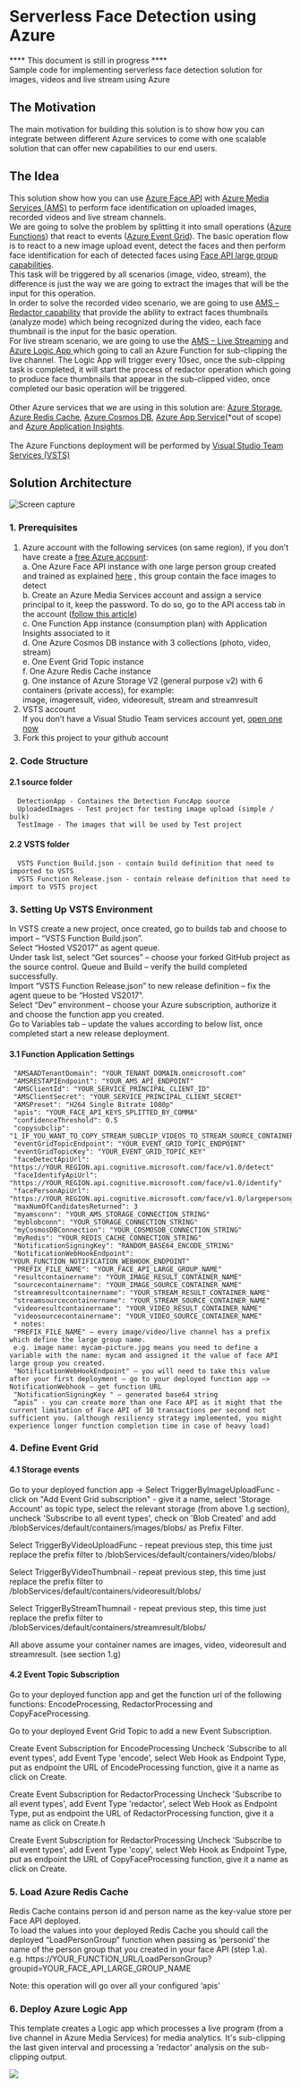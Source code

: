 # Serverless Face Detection using Azure
**** This document is still in progress ****<br>
Sample code for implementing serverless face detection solution for images, videos and live stream using Azure

## The Motivation
The main motivation for building this solution is to show how you can integrate between different Azure services to come with one scalable solution that can offer new capabilities to our end users.

## The Idea
This solution show how you can use <a href="https://docs.microsoft.com/en-us/azure/cognitive-services/face/overview">Azure Face API</a> with <a href="https://docs.microsoft.com/en-us/azure/cognitive-services/face/overview">Azure Media Services (AMS)</a> to perform face identification on uploaded images, recorded videos and live stream channels. <br>
We are going to solve the problem by splitting it into small operations (<a href="https://azure.microsoft.com/en-us/services/functions/">Azure Functions</a>) that react to events (<a href="https://azure.microsoft.com/en-us/services/event-grid/">Azure Event Grid</a>). 
The basic operation flow is to react to a new image upload event, detect the faces and then perform face identification for each of detected faces using <a href="https://docs.microsoft.com/en-us/azure/cognitive-services/face/face-api-how-to-topics/how-to-use-large-scale">Face API large group capabilities</a>.<br>
This task will be triggered by all scenarios (image, video, stream), the difference is just the way we are going to extract the images that will be the input for this operation. <br>
In order to solve the recorded video scenario, we are going to use <a href="https://docs.microsoft.com/en-us/azure/media-services/previous/media-services-face-redaction">AMS – Redactor capability</a> that provide the ability to extract faces thumbnails (analyze mode) which being recognized during the video, each face thumbnail is the input for the basic operation. <br>
For live stream scenario, we are going to use the <a href="https://docs.microsoft.com/en-us/azure/media-services/previous/media-services-manage-channels-overview">AMS – Live Streaming</a> and <a href="https://azure.microsoft.com/en-us/services/logic-apps/">Azure Logic App </a> which going to call an Azure Function for sub-clipping the live channel. The Logic App will trigger every 10sec, once the sub-clipping task is completed, it will start the process of redactor operation which going to produce face thumbnails that appear in the sub-clipped video, once completed our basic operation will be triggered. <br><br>
Other Azure services that we are using in this solution are: <a href="https://azure.microsoft.com/en-us/services/storage/">Azure Storage</a>, <a href="https://azure.microsoft.com/en-us/services/cache/">Azure Redis Cache</a>, <a href="https://docs.microsoft.com/en-us/azure/cosmos-db/introduction">Azure Cosmos DB</a>, <a href="https://azure.microsoft.com/en-us/services/app-service/">Azure App Service</a>(*out of scope) and <a href="https://azure.microsoft.com/en-us/services/application-insights/">Azure Application Insights</a>. <br><br>
The Azure Functions deployment will be performed by <a href="https://www.visualstudio.com/team-services/">Visual Studio Team Services (VSTS)</a><br>

## Solution Architecture
![Screen capture](https://github.com/yaprigal/ServerlessFaceDetection/blob/master/Capture.PNG?raw=true)
### 1. Prerequisites
1.	Azure account with the following services (on same region), if you don’t have create a <a href="https://azure.microsoft.com/en-us/free/">free Azure account</a>:<br>
a.	One Azure Face API instance with one large person group created and trained as explained <a href="https://docs.microsoft.com/en-us/azure/cognitive-services/face/face-api-how-to-topics/how-to-use-large-scale">here</a> , this group contain the face images to detect<br>
b. Create an Azure Media Services account and assign a service principal to it, keep the password. To do so, go to the API access tab in the account ([follow this article](https://docs.microsoft.com/en-us/azure/media-services/media-services-portal-get-started-with-aad#service-principal-authentication))<br>
c.	One Function App instance (consumption plan) with Application Insights associated to it<br>
d.	One Azure Cosmos DB instance with 3 collections (photo, video, stream) <br>
e.	One Event Grid Topic instance<br>
f.	One Azure Redis Cache instance<br>
g.	One instance of Azure Storage V2 (general purpose v2) with 6 containers (private access), for example:<br>
image, imageresult, video, videoresult, stream and streamresult<br>
2.	VSTS account <br>
If you don’t have a Visual Studio Team services account yet, <a href="https://go.microsoft.com/fwlink/?LinkId=307137">open one now</a> 
3. Fork this project to your github account

### 2. Code Structure
 #### 2.1 source folder
      DetectionApp - Containes the Detection FuncApp source
      UploadedImages - Test project for testing image upload (simple / bulk)
      TestImage - The images that will be used by Test project
 #### 2.2 VSTS folder
      VSTS Function Build.json - contain build definition that need to imported to VSTS 
      VSTS Function Release.json - contain release definition that need to import to VSTS project

### 3. Setting Up VSTS Environment
In VSTS create a new project, once created, go to builds tab and choose to import – “VSTS Function Build.json”.
<br>Select “Hosted VS2017” as agent queue. <br>
Under task list, select “Get sources” – choose your forked GitHub project as the source control. 
Queue and Build – verify the build completed successfully.<br>
Import “VSTS Function Release.json” to new release definition – fix the agent queue to be “Hosted VS2017”.
<br>Select “Dev” environment – choose your Azure subscription, authorize it and choose the function app you created.<br>
Go to Variables tab – update the values according to below list, once completed start a new release deployment.<br>

#### 3.1 Function Application Settings
     "AMSAADTenantDomain": "YOUR_TENANT_DOMAIN.onmicrosoft.com"
     "AMSRESTAPIEndpoint": "YOUR_AMS_API_ENDPOINT"
     "AMSClientId": "YOUR_SERVICE_PRINCIPAL_CLIENT_ID"
     "AMSClientSecret": "YOUR_SERVICE_PRINCIPAL_CLIENT_SECRET"
     "AMSPreset": "H264 Single Bitrate 1080p"
     "apis": "YOUR_FACE_API_KEYS_SPLITTED_BY_COMMA"
     "confidenceThreshold": 0.5
     "copysubclip": "1_IF_YOU_WANT_TO_COPY_STREAM_SUBCLIP_VIDEOS_TO_STREAM_SOURCE_CONTAINER_OTHERWISE_0"
     "eventGridTopicEndpoint": "YOUR_EVENT_GRID_TOPIC_ENDPOINT"
     "eventGridTopicKey": "YOUR_EVENT_GRID_TOPIC_KEY"
     "faceDetectApiUrl": "https://YOUR_REGION.api.cognitive.microsoft.com/face/v1.0/detect"
     "faceIdentifyApiUrl": "https://YOUR_REGION.api.cognitive.microsoft.com/face/v1.0/identify"
     "facePersonApiUrl": "https://YOUR_REGION.api.cognitive.microsoft.com/face/v1.0/largepersongroups"
     "maxNumOfCandidatesReturned": 3
     "myamsconn": "YOUR_AMS_STORAGE_CONNECTION_STRING"
     "myblobconn": "YOUR_STORAGE_CONNECTION_STRING"
     "myCosmosDBConnection": "YOUR_COSMOSDB_CONNECTION_STRING"
     "myRedis": "YOUR_REDIS_CACHE_CONNECTION_STRING"
     "NotificationSigningKey": "RANDOM_BASE64_ENCODE_STRING"
     "NotificationWebHookEndpoint": "YOUR_FUNCTION_NOTIFICATION_WEBHOOK_ENDPOINT"
     "PREFIX_FILE_NAME": "YOUR_FACE_API_LARGE_GROUP_NAME"
     "resultcontainername": "YOUR_IMAGE_RESULT_CONTAINER_NAME"
     "sourcecontainername": "YOUR_IMAGE_SOURCE_CONTAINER_NAME"
     "streamresultcontainername": "YOUR_STREAM_RESULT_CONTAINER_NAME"
     "streamsourcecontainername": "YOUR_STREAM_SOURCE_CONTAINER_NAME"
     "videoresultcontainername": "YOUR_VIDEO_RESULT_CONTAINER_NAME"
     "videosourcecontainername": "YOUR_VIDEO_SOURCE_CONTAINER_NAME"
     * notes: 
     "PREFIX_FILE_NAME" – every image/video/live channel has a prefix which define the large group name. 
     e.g. image name: mycam-picture.jpg means you need to define a variable with the name: mycam and assigned it the value of face API large group you created.
     "NotificationWebHookEndpoint" – you will need to take this value after your first deployment – go to your deployed function app –> NotificationWebhook – get function URL
     "NotificationSigningKey " – generated base64 string
     “apis” - you can create more than one Face API as it might that the current limitation of Face API of 10 transactions per second not sufficient you. (although resiliency strategy implemented, you might experience longer function completion time in case of heavy load)
     
### 4. Define Event Grid  
#### 4.1 Storage events      
      
   Go to your deployed function app ->
   Select TriggerByImageUploadFunc - click on "Add Event Grid subscription" - give it a name, select 'Storage Account' as topic type, 
   select the relevant storage (from above 1.g section), uncheck 'Subscribe to all event types', check on 'Blob Created' and 
   add /blobServices/default/containers/images/blobs/ as Prefix Filter.
            
   Select TriggerByVideoUploadFunc - repeat previous step, this time just replace the prefix filter to
   /blobServices/default/containers/video/blobs/
      
   Select TriggerByVideoThumbnail - repeat previous step, this time just replace the prefix filter to
   /blobServices/default/containers/videoresult/blobs/
      
   Select TriggerByStreamThumnail - repeat previous step, this time just replace the prefix filter to
   /blobServices/default/containers/streamresult/blobs/
 
   All above assume your container names are images, video, videoresult and streamresult. (see section 1.g)
      
#### 4.2 Event Topic Subscription 
   Go to your deployed function app and get the function url of the following functions: EncodeProcessing, RedactorProcessing and
   CopyFaceProcessing.
     
   Go to your deployed Event Grid Topic to add a new Event Subscription.
     
   Create Event Subscription for EncodeProcessing
   Uncheck 'Subscribe to all event types', add Event Type 'encode', select Web Hook as Endpoint Type, put as endpoint the URL of
   EncodeProcessing function, give it a name as click on Create.
     
   Create Event Subscription for RedactorProcessing
   Uncheck 'Subscribe to all event types', add Event Type 'redactor', select Web Hook as Endpoint Type, put as endpoint the URL of
   RedactorProcessing function, give it a name as click on Create.h
     
   Create Event Subscription for RedactorProcessing
   Uncheck 'Subscribe to all event types', add Event Type 'copy', select Web Hook as Endpoint Type, put as endpoint the URL of
   CopyFaceProcessing function, give it a name as click on Create.

### 5. Load Azure Redis Cache
   Redis Cache contains person id and person name as the key-value store per Face API deployed.<br>
   To load the values into your deployed Redis Cache you should call the deployed “LoadPersonGroup” function when passing as ‘personid’ 
   the name of the person group that you created in your face API (step 1.a).<br>
   e.g. https://YOUR_FUNCTION_URL/LoadPersonGroup?groupid=YOUR_FACE_API_LARGE_GROUP_NAME
   
   Note: this operation will go over all your configured ‘apis’
### 6. Deploy Azure Logic App
   This template creates a Logic app which processes a live program (from a live channel in Azure Media Services) for media analytics.
   It's sub-clipping the last given interval and processing a 'redactor' analysis on the sub-clipping output.
   
   <a href="https://portal.azure.com/#create/Microsoft.Template/uri/https%3A%2F%2Fraw.githubusercontent.com%2Fyaprigal%2FServerlessFaceDetection%2Fmaster%2FLogicApp.json" target="_blank">
    <img src="http://azuredeploy.net/deploybutton.png"/>
</a>

     
     
